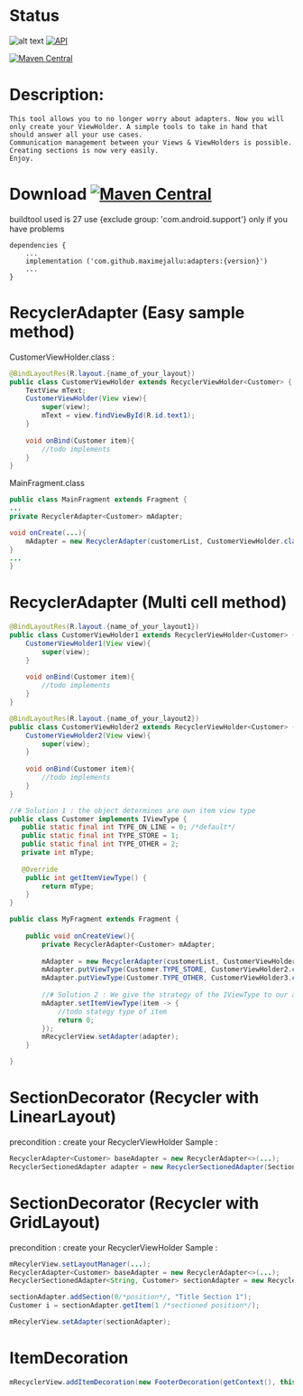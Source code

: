 # Status

![alt text](https://travis-ci.org/MaximeJallu/RecyclerAdapter-Java.svg?branch=develop) [![API](https://img.shields.io/badge/API-16%2B-brightgreen.svg?style=flat)](https://android-arsenal.com/api?level=16)


[![Maven Central](https://maven-badges.herokuapp.com/maven-central/com.github.maximejallu/adapters/badge.svg?style=plastic)](https://maven-badges.herokuapp.com/maven-central/com.github.maximejallu/adapters)

# Description:
```
This tool allows you to no longer worry about adapters. Now you will only create your ViewHolder. A simple tools to take in hand that should answer all your use cases.
Communication management between your Views & ViewHolders is possible.
Creating sections is now very easily.
Enjoy.
```

# Download [![Maven Central](https://maven-badges.herokuapp.com/maven-central/com.github.maximejallu/adapters/badge.svg?style=plastic)](https://maven-badges.herokuapp.com/maven-central/com.github.maximejallu/adapters)
buildtool used is 27
use {exclude group: 'com.android.support'} only if you have problems
```
dependencies {
    ...
    implementation ('com.github.maximejallu:adapters:{version}')
    ...
}
```
    
# RecyclerAdapter (Easy sample method)
CustomerViewHolder.class :
```java
@BindLayoutRes(R.layout.{name_of_your_layout})
public class CustomerViewHolder extends RecyclerViewHolder<Customer> {
    TextView mText;
    CustomerViewHolder(View view){
        super(view);
        mText = view.findViewById(R.id.text1);
    }
    
    void onBind(Customer item){
        //todo implements
    }
}
```

MainFragment.class
```java
public class MainFragment extends Fragment {
...
private RecyclerAdapter<Customer> mAdapter;

void onCreate(...){
    mAdapter = new RecyclerAdapter(customerList, CustomerViewHolder.class);
}
...
}
```
# RecyclerAdapter (Multi cell method)
```java
@BindLayoutRes(R.layout.{name_of_your_layout1})
public class CustomerViewHolder1 extends RecyclerViewHolder<Customer> {
    CustomerViewHolder1(View view){
        super(view);
    }
    
    void onBind(Customer item){
        //todo implements
    }
}

@BindLayoutRes(R.layout.{name_of_your_layout2})
public class CustomerViewHolder2 extends RecyclerViewHolder<Customer> {
    CustomerViewHolder2(View view){
        super(view);
    }
    
    void onBind(Customer item){
        //todo implements
    }
}

//# Solution 1 : the object determines are own item view type 
public class Customer implements IViewType {
   public static final int TYPE_ON_LINE = 0; /*default*/
   public static final int TYPE_STORE = 1;
   public static final int TYPE_OTHER = 2;
   private int mType;
   
   @Override
    public int getItemViewType() {
        return mType;
    }
}

public class MyFragment extends Fragment {
    
    public void onCreateView(){
        private RecyclerAdapter<Customer> mAdapter;
        
        mAdapter = new RecyclerAdapter(customerList, CustomerViewHolder1.class/*type par default*/);
        mAdapter.putViewType(Customer.TYPE_STORE, CustomerViewHolder2.class, null /*callback*/);
        mAdapter.putViewType(Customer.TYPE_OTHER, CustomerViewHolder3.class, true /*add default callback*/);
        
        //# Solution 2 : We give the strategy of the IViewType to our adapt it
        mAdapter.setItemViewType(item -> {
            //todo stategy type of item
            return 0;
        });
        mRecyclerView.setAdapter(adapter);
    }

}
```
# SectionDecorator (Recycler with LinearLayout)
precondition : create your RecyclerViewHolder
Sample : 
```java
RecyclerAdapter<Customer> baseAdapter = new RecyclerAdapter<>(...);
RecyclerSectionedAdapter adapter = new RecyclerSectionedAdapter(SectionViewHolder.class, baseAdapter);
```

# SectionDecorator (Recycler with GridLayout)
precondition : create your RecyclerViewHolder
Sample : 
```java
mRecylerView.setLayoutManager(...);
RecyclerAdapter<Customer> baseAdapter = new RecyclerAdapter<>(...);
RecyclerSectionedAdapter<String, Customer> sectionAdapter = new RecyclerSectionedAdapter<>(SectionViewHolder.class, mRecylerView, baseAdapter);

sectionAdapter.addSection(0/*position*/, "Title Section 1");
Customer i = sectionAdapter.getItem(1 /*sectioned position*/);

mRecylerView.setAdapter(sectionAdapter);
```

# ItemDecoration
```java
mRecyclerView.addItemDecoration(new FooterDecoration(getContext(), this, R.layout.item_space_80));
```
